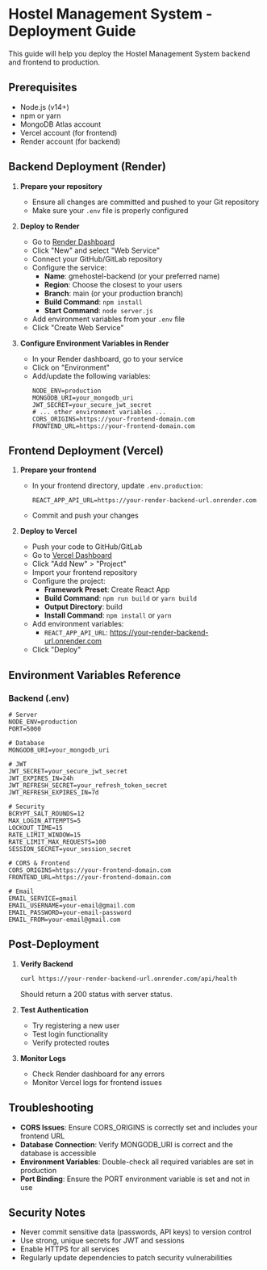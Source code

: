 # Hostel Management System - Deployment Guide

This guide will help you deploy the Hostel Management System backend and frontend to production.

## Prerequisites

- Node.js (v14+)
- npm or yarn
- MongoDB Atlas account
- Vercel account (for frontend)
- Render account (for backend)

## Backend Deployment (Render)

1. **Prepare your repository**
   - Ensure all changes are committed and pushed to your Git repository
   - Make sure your `.env` file is properly configured

2. **Deploy to Render**
   - Go to [Render Dashboard](https://dashboard.render.com/)
   - Click "New" and select "Web Service"
   - Connect your GitHub/GitLab repository
   - Configure the service:
     - **Name**: gmehostel-backend (or your preferred name)
     - **Region**: Choose the closest to your users
     - **Branch**: main (or your production branch)
     - **Build Command**: `npm install`
     - **Start Command**: `node server.js`
   - Add environment variables from your `.env` file
   - Click "Create Web Service"

3. **Configure Environment Variables in Render**
   - In your Render dashboard, go to your service
   - Click on "Environment"
   - Add/update the following variables:
     ```
     NODE_ENV=production
     MONGODB_URI=your_mongodb_uri
     JWT_SECRET=your_secure_jwt_secret
     # ... other environment variables ...
     CORS_ORIGINS=https://your-frontend-domain.com
     FRONTEND_URL=https://your-frontend-domain.com
     ```

## Frontend Deployment (Vercel)

1. **Prepare your frontend**
   - In your frontend directory, update `.env.production`:
     ```
     REACT_APP_API_URL=https://your-render-backend-url.onrender.com
     ```
   - Commit and push your changes

2. **Deploy to Vercel**
   - Push your code to GitHub/GitLab
   - Go to [Vercel Dashboard](https://vercel.com/dashboard)
   - Click "Add New" > "Project"
   - Import your frontend repository
   - Configure the project:
     - **Framework Preset**: Create React App
     - **Build Command**: `npm run build` or `yarn build`
     - **Output Directory**: build
     - **Install Command**: `npm install` or `yarn`
   - Add environment variables:
     - `REACT_APP_API_URL`: https://your-render-backend-url.onrender.com
   - Click "Deploy"

## Environment Variables Reference

### Backend (.env)

```
# Server
NODE_ENV=production
PORT=5000

# Database
MONGODB_URI=your_mongodb_uri

# JWT
JWT_SECRET=your_secure_jwt_secret
JWT_EXPIRES_IN=24h
JWT_REFRESH_SECRET=your_refresh_token_secret
JWT_REFRESH_EXPIRES_IN=7d

# Security
BCRYPT_SALT_ROUNDS=12
MAX_LOGIN_ATTEMPTS=5
LOCKOUT_TIME=15
RATE_LIMIT_WINDOW=15
RATE_LIMIT_MAX_REQUESTS=100
SESSION_SECRET=your_session_secret

# CORS & Frontend
CORS_ORIGINS=https://your-frontend-domain.com
FRONTEND_URL=https://your-frontend-domain.com

# Email
EMAIL_SERVICE=gmail
EMAIL_USERNAME=your-email@gmail.com
EMAIL_PASSWORD=your-email-password
EMAIL_FROM=your-email@gmail.com
```

## Post-Deployment

1. **Verify Backend**
   ```bash
   curl https://your-render-backend-url.onrender.com/api/health
   ```
   Should return a 200 status with server status.

2. **Test Authentication**
   - Try registering a new user
   - Test login functionality
   - Verify protected routes

3. **Monitor Logs**
   - Check Render dashboard for any errors
   - Monitor Vercel logs for frontend issues

## Troubleshooting

- **CORS Issues**: Ensure CORS_ORIGINS is correctly set and includes your frontend URL
- **Database Connection**: Verify MONGODB_URI is correct and the database is accessible
- **Environment Variables**: Double-check all required variables are set in production
- **Port Binding**: Ensure the PORT environment variable is set and not in use

## Security Notes

- Never commit sensitive data (passwords, API keys) to version control
- Use strong, unique secrets for JWT and sessions
- Enable HTTPS for all services
- Regularly update dependencies to patch security vulnerabilities
